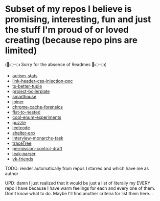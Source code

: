 # Subset of my repos I believe is promising, interesting, fun and just the stuff I'm proud of or loved creating  (because repo pins are limited)

(🥺👉👈 Sorry for the absence of Readmes 🥺👉👈)

- [autism-stats](https://github.com/nikelborm/autism-stats)
- [link-header-css-injection-poc](https://github.com/nikelborm/link-header-css-injection-poc)
- [ts-better-tuple](https://github.com/nikelborm/ts-better-tuple)
- [project-boilerplate](https://github.com/nikelborm/project-boilerplate)
- [smarthouse](https://github.com/nikelborm/smarthouse)
- [joiner](https://github.com/nikelborm/joiner)
- [chrome-cache-forensics](https://github.com/nikelborm/chrome-cache-forensics)
- [flat-to-nested](https://github.com/nikelborm/flat-to-nested)
- [cool-enum-experiments](https://github.com/nikelborm/cool-enum-experiments)
- [puzzle](https://github.com/nikelborm/puzzle)
- [leetcode](https://github.com/nikelborm/leetcode)
- [shelter-erp](https://github.com/nikelborm/shelter-erp)
- [interview-monarchs-task](https://github.com/nikelborm/interview-monarchs-task)
- [traceTree](https://github.com/nikelborm/traceTree)
- [permission-control-draft](https://github.com/nikelborm/permission-control-draft)
- [leak-parser](https://github.com/nikelborm/leak-parser)
- [vk-friends](https://github.com/nikelborm/vk-friends)

TODO: render automatically from repos I starred and which have me as author

UPD: damn I just realized that it would be just a list of literally my EVERY repo I have because I have warm feelings for each and every one of them. Don't know what to do. Maybe I'll find another criteria for list them here...
